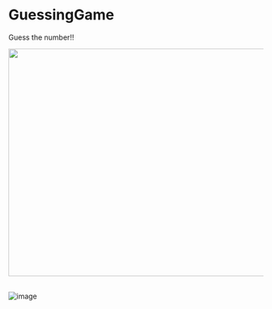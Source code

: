 # GuessingGame
Guess the number!!

<img src = "https://github.com/user-attachments/assets/872a54f5-cddc-4bda-86b1-e043135038ac" width = 900px height = 450px/> <br/> <br/>

![image](https://github.com/user-attachments/assets/ef940314-df59-4535-ad24-88238b808f2f)

